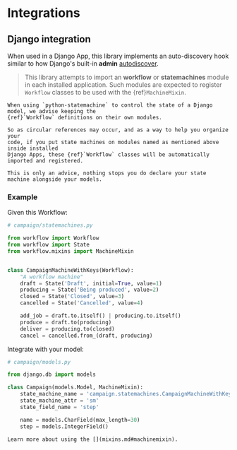 
# Integrations

## Django integration

When used in a Django App, this library implements an auto-discovery hook similar to how Django's
built-in **admin** [autodiscover](https://docs.djangoproject.com/en/dev/ref/contrib/admin/#django.contrib.admin.autodiscover).

> This library attempts to import an **workflow** or **statemachines** module in each installed
> application. Such modules are expected to register `Workflow` classes to be used with
> the {ref}`MachineMixin`.


```{hint}
When using `python-statemachine` to control the state of a Django model, we advise keeping the
{ref}`Workflow` definitions on their own modules.

So as circular references may occur, and as a way to help you organize your
code, if you put state machines on modules named as mentioned above inside installed
Django Apps, these {ref}`Workflow` classes will be automatically
imported and registered.

This is only an advice, nothing stops you do declare your state machine alongside your models.
```


### Example

Given this Workflow:

```py
# campaign/statemachines.py

from workflow import Workflow
from workflow import State
from workflow.mixins import MachineMixin


class CampaignMachineWithKeys(Workflow):
    "A workflow machine"
    draft = State('Draft', initial=True, value=1)
    producing = State('Being produced', value=2)
    closed = State('Closed', value=3)
    cancelled = State('Cancelled', value=4)

    add_job = draft.to.itself() | producing.to.itself()
    produce = draft.to(producing)
    deliver = producing.to(closed)
    cancel = cancelled.from_(draft, producing)
```

Integrate with your model:

```py
# campaign/models.py

from django.db import models

class Campaign(models.Model, MachineMixin):
    state_machine_name = 'campaign.statemachines.CampaignMachineWithKeys'
    state_machine_attr = 'sm'
    state_field_name = 'step'

    name = models.CharField(max_length=30)
    step = models.IntegerField()
```


```{seealso}
Learn more about using the [](mixins.md#machinemixin).
```
